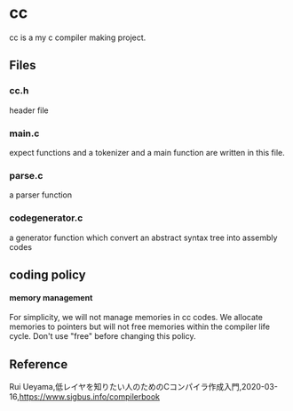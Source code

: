 # cc
cc is a my c compiler making project.


## Files



### cc.h
header file

### main.c 

expect functions and a tokenizer and a main function are written in this file.

### parse.c
a parser function 

### codegenerator.c
a generator function which convert an abstract syntax tree into  assembly codes 



## coding policy

#### memory management 
For simplicity, we will not manage memories in cc codes.
We allocate memories to pointers but will not free memories within the compiler life cycle.
Don't use "free" before changing this policy.


## Reference  
Rui Ueyama,低レイヤを知りたい人のためのCコンパイラ作成入門,2020-03-16,https://www.sigbus.info/compilerbook
